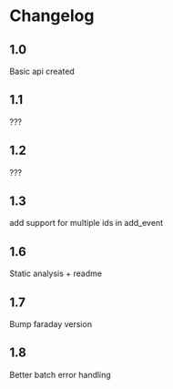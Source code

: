 # Changelog

## 1.0
Basic api created

## 1.1
???

## 1.2
???

## 1.3
add support for multiple ids in add_event

## 1.6
Static analysis + readme

## 1.7
Bump faraday version

## 1.8
Better batch error handling
